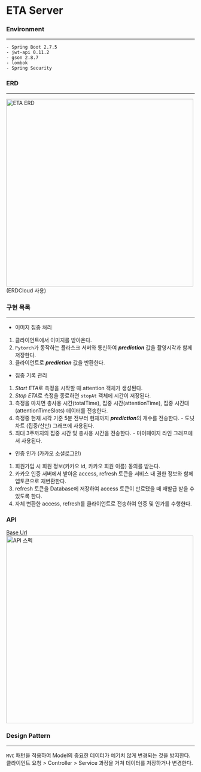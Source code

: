 # ETA Server

### Environment
* * *
```
- Spring Boot 2.7.5
- jwt-api 0.11.2
- gson 2.8.7
- lombok
- Spring Security
```

### ERD
* * *
<img src="https://github.com/Team-PaceMaker/ETA-SERVER/assets/96538554/fe678b86-0eb7-408a-92b6-ad396f729aff" alt="ETA ERD" width="500px">
<br/> (ERDCloud 사용)

### 구현 목록
* * *
- 이미지 집중 처리
1. 클라이언트에서 이미지를 받아온다.
2. `Pytorch`가 동작하는 플라스크 서버와 통신하여 ***prediction*** 값을 촬영시각과 함께저장한다.
3. 클라이언트로 ***prediction*** 값을 반환한다.

- 집중 기록 관리
1. *Start ETA*로 측정을 시작할 때 attention 객체가 생성된다.
2. *Stop ETA*로 측정을 종료하면 `stopAt` 객체에 시간이 저장된다.
3. 측정을 마치면 총사용 시간(totalTime), 집중 시간(attentionTime), 집중 시간대(attentionTimeSlots) 데이터를 전송한다.
4. 측정중 현재 시각 기준 5분 전부터 현재까지 ***prediction***의 개수를 전송한다. - 도넛 차트 (집중/산만) 그래프에 사용된다.
5. 최대 3주까지의 집중 시간 및 총사용 시간을 전송한다. - 마이페이지 라인 그래프에서 사용된다.

- 인증 인가 (카카오 소셜로그인)
1. 회원가입 시 회원 정보(카카오 id, 카카오 회원 이름) 동의를 받는다.
2. 카카오 인증 서버에서 받아온 access, refresh 토큰을 서비스 내 권한 정보와 함께 앱토큰으로 재변환한다.
3. refresh 토큰을 Database에 저장하여 access 토큰이 만료됐을 때 재발급 받을 수 있도록 한다.
4. 자체 변환한 access, refresh를 클라이언트로 전송하여 인증 및 인가를 수행한다.

### API
[Base Url](http://eta-server.kro.kr:8085/)<br/>
<img width="500" alt="API 스펙" src="https://github.com/Team-PaceMaker/ETA-SERVER/assets/96538554/d3494b2e-0e54-412c-8635-d348cd40aab8">

### Design Pattern
* * *
`MVC` 패턴을 적용하여 Model의 중요한 데이터가 예기치 않게 변경되는 것을 방지한다.
클라이언트 요청 > Controller > Service 과정을 거쳐 데이터를 저장하거나 변경한다. 
